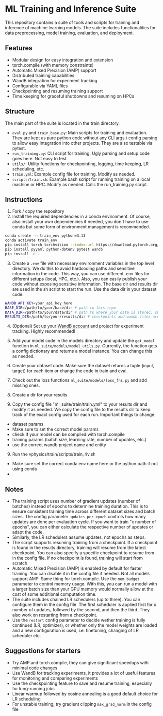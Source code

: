 # ML Training and Inference Suite

This repository contains a suite of tools and scripts for training and inference of machine learning models.
The suite includes functionalities for data preprocessing, model training, evaluation, and deployment.

## Features
- Modular design for easy integration and extension
- torch.compile (with memory constraints)
- Automatic Mixed Precision (AMP) support
- Distributed training capabilities
- WandB integration for experiment tracking
- Configurable via YAML files
- Checkpointing and resuming training support
- Time keeping for graceful shutdowns and resuming on HPCs

## Structure

The main part of the suite is located in the train directory.
- `eval.py` and `train_base.py`: Main scripts for training and evaluation. They are kept as pure python code without any CLI args / config parsing to allow easy integration into other projects. They are also testable via pytest.
- `run_training.py`: CLI script for training. Ugly parsing and setup code goes here. Not easy to test.
- `utils/`: Utility functions for checkpointing, logging, time keeping, LR scheduling, etc.
- `train.yml`: Example config file for training. Modify as needed.
- `scripts/train.sh`: Example bash script for running training on a local machine or HPC. Modify as needed. Calls the run_training.py script.


## Instructions
1. Fork / copy the repository
2. Install the required dependencies in a conda environment. Of course, also install your own dependencies if needed, you don't have to use conda but some form of environment management is recommended.

```bash
conda create -n train_env python=3.13
conda activate train_env
pip install torch torchvision --index-url https://download.pytorch.org/whl/cu129
pip install pyyaml python-dotenv pytest wandb
pip install -e .
```

3. Create a ``.env`` file with necessary environment variables in the top level directory. We do this to avoid hardcoding paths and sensitive information in the code. This way, you can use different .env files for different setups (local, HPC, etc.). Also, you can easily publish your code without exposing sensitive information. The base dir and results dir are used in the sh script to start the run. Use the data dir in your dataset code.

```bash
WANDB_API_KEY=your_api_key_here
BASE_DIR=/path/to/your/base/dir # path to this repo
DATA_DIR=/path/to/your/data/dir # path to where your data is stored, should be reused
RESULTS_DIR=/path/to/your/results/dir # checkpoints and wandb files are stored here
```

4. (Optional) Set up your [WandB account](https://wandb.ai/site/models/) and project for experiment tracking. Highly recommended!
5. Add your model code in the models directory and update the ``get_model`` function in `ml_suite/models/model_utils.py`. Currently, the function gets a config dictionary and returns a model instance. You can change this as needed.
6. Create your dataset code. Make sure the dataset returns a tuple (input, target) for each item or change the code in train and eval.
7. Check out the loss functions `ml_suite/models/loss_fns.py` and add missing ones.

7. Create a dir for your results
8. Copy the config file "ml_suite/train/train.yml" to your results dir and modify it as needed. We copy the config file to the results dir to keep track of the exact config used for each run. Important things to change:
- dataset params
- Make sure to set the correct model params
- check if your model can be compiled with torch.compile
- training params (batch size, learning rate, number of updates, etc.)
- use the correct wandb project name and entity

9. Run the vphysics/train/scripts/train_riv.sh
- Make sure set the correct conda env name here or the python path if not using conda
-

## Notes

- The training script uses number of gradient updates (number of batches) instead of epochs to determine training duration. This is to ensure consistent training time across different dataset sizes and batch sizes. The config parameter `updates_per_epoch` controls how many updates are done per evaluation cycle. If you want to train "x number of epochs", you can either calculate the respective number of updates or adapt the code.
- Similarly, the LR schedulers assume updates, not epochs as steps.
- The script supports resuming training from a checkpoint. If a checkpoint is found in the results directory, training will resume from the latest checkpoint. You can also specify a specific checkpoint to resume from in the config file. If no checkpoint is found, training will start from scratch.
- Automatic Mixed Precision (AMP) is enabled by default for faster training. You can disable it in the config file if needed. Not all models support AMP. Same thing for torch.compile. Use the ``mem_budget`` parameter to control memory usage. With this, you can run a model with a larger batch size than your GPU memory would normally allow at the cost of some additional computation time.
- The suite includes chained LR schedulers (up to three). You can configure them in the config file. The first scheduler is applied first for x number of updates, followed by the second, and then the third. They also work on restarting from a checkpoint.
- Use the ``restart`` config parameter to decide wether training is fully continued (LR, optimizer), or whether only the model weights are loaded and a new configuration is used, i.e. finetuning, changing of LR scheduler etc.


## Suggestions for starters

- Try AMP and torch.compile, they can give significant speedups with minimal code changes
- Use WandB for tracking experiments, it provides a lot of useful features for monitoring and comparing experiments
- Use the checkpointing feature to save and resume training, especially for long-running jobs
- Linear warmup followed by cosine annealing is a good default choice for LR scheduling
- For unstable training, try gradient clipping ``max_grad_norm`` in the config file
